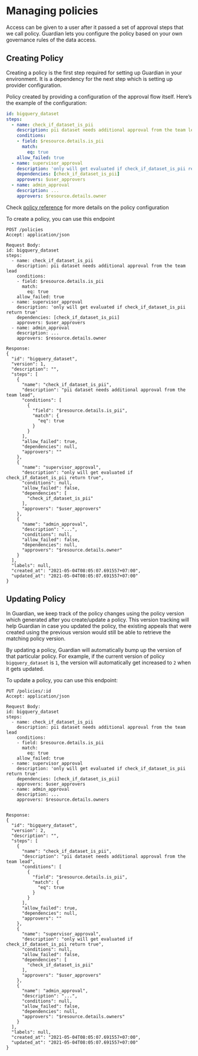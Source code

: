 # Managing policies

Access can be given to a user after it passed a set of approval steps that we call policy. Guardian lets you configure the policy based on your own governance rules of the data access.

## Creating Policy

Creating a policy is the first step required for setting up Guardian in your environment. It is a dependency for the next step which is setting up provider configuration.

Policy created by providing a configuration of the approval flow itself. Here’s the example of the configuration:

```yaml
id: bigquery_dataset
steps:
  - name: check_if_dataset_is_pii
    description: pii dataset needs additional approval from the team lead
    conditions:
    - field: $resource.details.is_pii
      match:
        eq: true
    allow_failed: true
  - name: supervisor_approval
    description: 'only will get evaluated if check_if_dataset_is_pii return true'
    dependencies: [check_if_dataset_is_pii]
    approvers: $user_approvers
  - name: admin_approval
    description: ...
    approvers: $resource.details.owner
```

Check [policy reference](../reference/policy-config.md) for more details on the policy configuration

To create a policy, you can use this endpoint

```text
POST /policies
Accept: application/json

Request Body:
id: bigquery_dataset
steps:
  - name: check_if_dataset_is_pii
    description: pii dataset needs additional approval from the team lead
    conditions:
    - field: $resource.details.is_pii
      match:
        eq: true
    allow_failed: true
  - name: supervisor_approval
    description: 'only will get evaluated if check_if_dataset_is_pii return true'
    dependencies: [check_if_dataset_is_pii]
    approvers: $user_approvers
  - name: admin_approval
    description: ...
    approvers: $resource.details.owner

Response:
{
  "id": "bigquery_dataset",
  "version": 1,
  "description": "",
  "steps": [
    {
      "name": "check_if_dataset_is_pii",
      "description": "pii dataset needs additional approval from the team lead",
      "conditions": [
        {
          "field": "$resource.details.is_pii",
          "match": {
            "eq": true
          }
        }
      ],
      "allow_failed": true,
      "dependencies": null,
      "approvers": ""
    },
    {
      "name": "supervisor_approval",
      "description": "only will get evaluated if check_if_dataset_is_pii return true",
      "conditions": null,
      "allow_failed": false,
      "dependencies": [
        "check_if_dataset_is_pii"
      ],
      "approvers": "$user_approvers"
    },
    {
      "name": "admin_approval",
      "description": "...",
      "conditions": null,
      "allow_failed": false,
      "dependencies": null,
      "approvers": "$resource.details.owner"
    }
  ],
  "labels": null,
  "created_at": "2021-05-04T08:05:07.691557+07:00",
  "updated_at": "2021-05-04T08:05:07.691557+07:00"
}
```

## Updating Policy

In Guardian, we keep track of the policy changes using the policy version which generated after you create/update a policy. This version tracking will help Guardian in case you updated the policy, the existing appeals that were created using the previous version would still be able to retrieve the matching policy version.

By updating a policy, Guardian will automatically bump up the version of that particular policy. For example, if the current version of policy `bigquery_dataset` is `1`, the version will automatically get increased to `2` when it gets updated.

To update a policy, you can use this endpoint:

```text
PUT /policies/:id
Accept: application/json

Request Body:
id: bigquery_dataset
steps:
  - name: check_if_dataset_is_pii
    description: pii dataset needs additional approval from the team lead
    conditions:
    - field: $resource.details.is_pii
      match:
        eq: true
    allow_failed: true
  - name: supervisor_approval
    description: 'only will get evaluated if check_if_dataset_is_pii return true'
    dependencies: [check_if_dataset_is_pii]
    approvers: $user_approvers
  - name: admin_approval
    description: ...
    approvers: $resource.details.owners


Response:
{
  "id": "bigquery_dataset",
  "version": 2,
  "description": "",
  "steps": [
    {
      "name": "check_if_dataset_is_pii",
      "description": "pii dataset needs additional approval from the team lead",
      "conditions": [
        {
          "field": "$resource.details.is_pii",
          "match": {
            "eq": true
          }
        }
      ],
      "allow_failed": true,
      "dependencies": null,
      "approvers": ""
    },
    {
      "name": "supervisor_approval",
      "description": "only will get evaluated if check_if_dataset_is_pii return true",
      "conditions": null,
      "allow_failed": false,
      "dependencies": [
        "check_if_dataset_is_pii"
      ],
      "approvers": "$user_approvers"
    },
    {
      "name": "admin_approval",
      "description": "...",
      "conditions": null,
      "allow_failed": false,
      "dependencies": null,
      "approvers": "$resource.details.owners"
    }
  ],
  "labels": null,
  "created_at": "2021-05-04T08:05:07.691557+07:00",
  "updated_at": "2021-05-04T08:05:07.691557+07:00"
}
```

